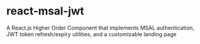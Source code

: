 # react-msal-jwt

A React.js Higher Order Component that implements MSAL authentication, JWT token refresh/expiry utilities, and a customizable landing page

